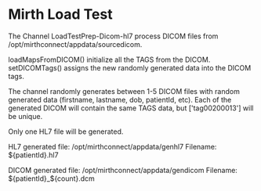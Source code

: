 # Mirth Load Test

The Channel LoadTestPrep-Dicom-hl7 process DICOM files from /opt/mirthconnect/appdata/sourcedicom.

loadMapsFromDICOM() initialize all the TAGS from the DICOM.
setDICOMTags() assigns the new randomly generated data into the DICOM tags.

The channel randomly generates between 1-5 DICOM files with random generated data (firstname, lastname, dob, patientId, etc).
Each of the generated DICOM will contain the same TAGS data, but ['tag00200013'] will be unique.

Only one HL7 file will be generated.

HL7 generated file: /opt/mirthconnect/appdata/genhl7
Filename: ${patientId}.hl7

DICOM generated file: /opt/mirthconnect/appdata/gendicom
Filename: ${patientId}_${count}.dcm
